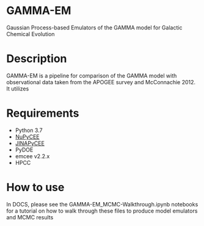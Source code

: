 # GAMMA-EM
Gaussian Process-based Emulators of the GAMMA model for Galactic Chemical Evolution

# Description
GAMMA-EM is a pipeline for comparison of the GAMMA model with observational data taken from the APOGEE survey and McConnachie 2012. It utilizes 

# Requirements  
* Python 3.7
* [NuPyCEE](https://github.com/NuGrid/NuPyCEE)   
* [JINAPyCEE](https://github.com/becot85/JINAPyCEE/tree/master_carleen)  
* PyDOE 
* emcee v2.2.x
* HPCC  

# How to use
In DOCS, please see the GAMMA-EM_MCMC-Walkthrough.ipynb notebooks for a tutorial on how to walk through these files to produce model emulators and MCMC results
